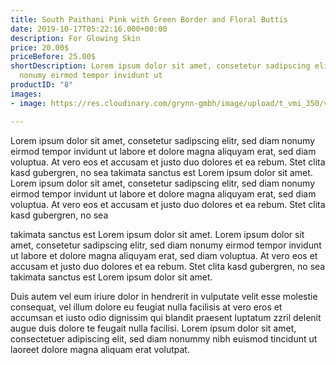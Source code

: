 ```yaml
---
title: South Paithani Pink with Green Border and Floral Buttis
date: 2019-10-17T05:22:16.000+00:00
description: For Glowing Skin
price: 20.00$
priceBefore: 25.00$
shortDescription: Lorem ipsum dolor sit amet, consetetur sadipscing elitr, sed diam
  nonumy eirmod tempor invidunt ut
productID: "8"
images:
- image: https://res.cloudinary.com/grynn-gmbh/image/upload/t_vmi_350/v1592252564/vmi/South-Paithani-Pink-with-Green-Border-and-Floral-Buttis-2_whdmia.jpg

---
```

Lorem ipsum dolor sit amet, consetetur sadipscing elitr, sed diam nonumy eirmod tempor invidunt ut labore et dolore magna aliquyam erat, sed diam voluptua. At vero eos et accusam et justo duo dolores et ea rebum. Stet clita kasd gubergren, no sea takimata sanctus est Lorem ipsum dolor sit amet. Lorem ipsum dolor sit amet, consetetur sadipscing elitr, sed diam nonumy eirmod tempor invidunt ut labore et dolore magna aliquyam erat, sed diam voluptua. At vero eos et accusam et justo duo dolores et ea rebum. Stet clita kasd gubergren, no sea 

takimata sanctus est Lorem ipsum dolor sit amet. Lorem ipsum dolor sit amet, consetetur sadipscing elitr, sed diam nonumy eirmod tempor invidunt ut labore et dolore magna aliquyam erat, sed diam voluptua. At vero eos et accusam et justo duo dolores et ea rebum. Stet clita kasd gubergren, no sea takimata sanctus est Lorem ipsum dolor sit amet.

Duis autem vel eum iriure dolor in hendrerit in vulputate velit esse molestie consequat, vel illum dolore eu feugiat nulla facilisis at vero eros et accumsan et iusto odio dignissim qui blandit praesent luptatum zzril delenit augue duis dolore te feugait nulla facilisi. Lorem ipsum dolor sit amet, consectetuer adipiscing elit, sed diam nonummy nibh euismod tincidunt ut laoreet dolore magna aliquam erat volutpat.